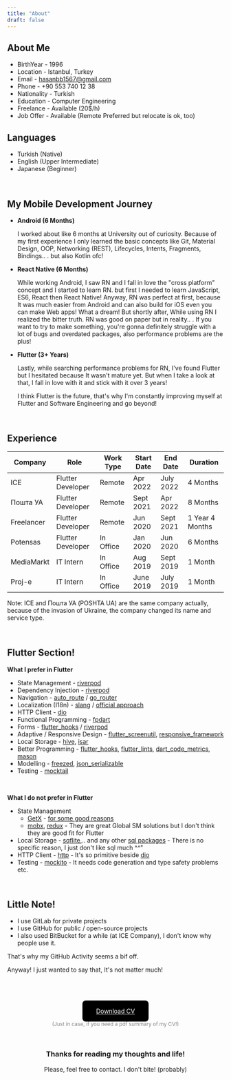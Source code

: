 ```yaml
---
title: "About"
draft: false
---
```


## About Me
- BirthYear - 1996
- Location - Istanbul, Turkey
- Email - hasanbb1567@gmail.com
- Phone - +90 553 740 12 38
- Nationality - Turkish
- Education - Computer Engineering
- Freelance - Available (20$/h)
- Job Offer - Available (Remote Preferred but relocate is ok, too)

## Languages
- Turkish (Native)
- English (Upper Intermediate)
- Japanese (Beginner)

<br>

## My Mobile Development Journey

- **Android (6 Months)**
  
  I worked about like 6 months at University out of curiosity. Because of my first experience I only learned the basic concepts like Git, Material Design, OOP, Networking (REST), Lifecycles, Intents, Fragments, Bindings.. . but also Kotlin ofc!

- **React Native (6 Months)**
  
  While working Android, I saw RN and I fall in love the "cross platform" concept and I started to learn RN. but first I needed to learn JavaScript, ES6, React then React Native! Anyway, RN was perfect at first, because It was much easier from Android and can also build for iOS even you can make Web apps! What a dream! But shortly after, While using RN I realized the bitter truth. RN was good on paper but in reality.. . If you want to try to make something, you're gonna definitely struggle with a lot of bugs and overdated packages, also performance problems are the plus! 

- **Flutter (3+ Years)**
   
   Lastly, while searching performance problems for RN, I've found Flutter but I hesitated because It wasn't mature yet. But when I take a look at that, I fall in love with it and stick with it over 3 years!

   I think Flutter is the future, that's why I'm constantly improving myself at Flutter and Software Engineering and go beyond!

<br>

## Experience

| Company    | Role              | Work Type | Start Date | End Date  | Duration        |
| ---------- | ----------------- | --------- | ---------- | --------- | --------------- |
| ICE        | Flutter Developer | Remote    | Apr 2022   | July 2022 | 4 Months        |
| Пошта УА   | Flutter Developer | Remote    | Sept 2021  | Apr 2022  | 8 Months        |
| Freelancer | Flutter Developer | Remote    | Jun 2020   | Sept 2021 | 1 Year 4 Months |
| Potensas   | Flutter Developer | In Office | Jan 2020   | Jun 2020  | 6 Months        |
| MediaMarkt | IT Intern         | In Office | Aug 2019   | Sept 2019 | 1 Month         |
| Proj-e     | IT Intern         | In Office | June 2019  | July 2019 | 1 Month         |

Note: ICE and Пошта УА (POSHTA UA) are the same company actually, because of the invasion of Ukraine, the company changed its name and service type. 

<br>

## Flutter Section!

**What I prefer in Flutter**
- State Management - [riverpod](https://pub.dev/packages/riverpod)
- Dependency Injection - [riverpod](https://pub.dev/packages/riverpod)
- Navigation - [auto_route](https://pub.dev/packages/auto_route) / [go_router](https://pub.dev/packages/go_router)
- Localization (I18n) - [slang](https://pub.dev/packages/slang) / [official approach](https://docs.flutter.dev/development/accessibility-and-localization/internationalization)
- HTTP Client - [dio](https://pub.dev/packages/dio)
- Functional Programming - [fpdart](https://pub.dev/packages/fpdart)
- Forms - [flutter_hooks](https://pub.dev/packages/hooks) / [riverpod](https://pub.dev/packages/riverpod)
- Adaptive / Responsive Design - [flutter_screenutil](https://pub.dev/packages/flutter_screenutil), [responsive_framework](https://pub.dev/packages/responsive_framework)
- Local Storage - [hive](https://pub.dev/packages/hive), [isar](https://pub.dev/packages/isar)
- Better Programming - [flutter_hooks](https://pub.dev/packages/flutter_hooks), [flutter_lints](https://pub.dev/packages/flutter_lints), [dart_code_metrics](https://pub.dev/packages/dart_code_metrics), [mason](https://pub.dev/packages/mason)
- Modelling - [freezed](https://pub.dev/packages/freezed), [json_serializable](https://pub.dev/packages/json_serializable)
- Testing - [mocktail](https://pub.dev/packages/mocktail)

<br>

**What I do not prefer in Flutter**
- State Management
  - [GetX](https://pub.dev/packages/get) - [for some good reasons](https://twitter.com/filiphracek/status/1468565501701939203?lang=en)
  - [mobx](https://pub.dev/packages/mobx), [redux](https://pub.dev/packages/redux) - They are great Global SM solutions but I don't think they are good fit for Flutter
- Local Storage - [sqflite](https://pub.dev/packages/sqflite),.. and any other [sql packages](https://fluttergems.dev/sql-database/) - There is no specific reason, I just don't like sql much ^^" 
- HTTP Client - [http](https://pub.dev/packages/http) - It's so primitive beside [dio](https://pub.dev/packages/dio)
- Testing - [mockito](https://pub.dev/packages/mockito) - It needs code generation and type safety problems etc.

<br>

## Little Note!
- I use GitLab for private projects
- I use GitHub for public / open-source projects
- I also used BitBucket for a while (at ICE Company), I don't know why people use it.


That's why my GitHub Activity seems a bif off.

Anyway! I just wanted to say that, It's not matter much!

<br>

<br>
<br>

<center>

  <a
    href="../cv-hasan-basri-bayat.pdf"
    style="padding:1rem 2rem; background-color:black;border-radius:8px; color:white;"
    download>
    Download CV
  </a>
  <br>
  <p style="color:grey;font-size:12px;margin-top:14px;">(Just in case, if you need a pdf summary of my CV!)</p>


  <br>


  <h3>Thanks for reading my thoughts and life!</h3>
  <p>Please, feel free to contact. I don't bite! (probably)</p>

 
</center>

<br>
<br>
